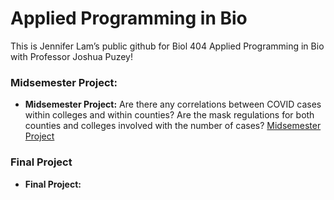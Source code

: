 # Applied Programming in Bio

This is Jennifer Lam’s public github for Biol 404 Applied Programming in Bio with Professor Joshua Puzey!

### Midsemester Project:
- **Midsemester Project:** Are there any correlations between COVID cases within colleges and within counties? Are the mask regulations for both counties and colleges involved with the number of cases? [Midsemester Project](https://jlam01.github.io/jlam01-bio/midsemester)

### Final Project
- **Final Project:**
